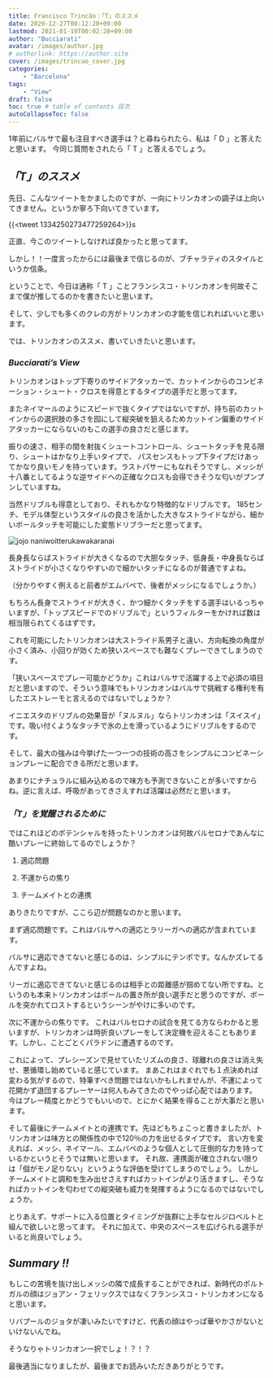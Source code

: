 ```yaml
---
title: Francisco Trincão：「T」のススメ
date: 2020-12-27T00:12:20+09:00
lastmod: 2021-01-10T00:02:28+09:00
author: "Bucciarati"
avatar: /images/author.jpg
# authorlink: https://author.site
cover: /images/trincao_cover.jpg
categories:
    - "Barcelona"
tags: 
    - "View"
draft: false
toc: true # table of contents 目次
autoCollapseToc: false
---
```


1年前にバルサで最も注目すべき選手は？と尋ねられたら、私は「 D 」と答えたと思います。
今同じ質問をされたら「 T 」と答えるでしょう。

## _「T」のススメ_

先日、こんなツイートをかましたのですが、一向にトリンカオンの調子は上向いてきません。というか寧ろ下向いてきています。

{{<tweet 1334250273477259264>}}s

正直、今このツイートしなければ良かったと思ってます。

しかし！！一度言ったからには最後まで信じるのが、ブチャラティのスタイルというか信条。

ということで、今日は通称「 T 」ことフランシスコ・トリンカオンを何故そこまで僕が推してるのかを書きたいと思います。

そして、少しでも多くのクレの方がトリンカオンの才能を信じれればいいと思います。

では、トリンカオンのススメ、書いていきたいと思います。


### _Bucciarati’s View_


トリンカオンはトップ下寄りのサイドアタッカーで、カットインからのコンビネーション・シュート・クロスを得意とするタイプの選手だと思ってます。

またネイマールのようにスピードで抜くタイプではないですが、持ち前のカットインからの選択肢の多さを囮にして縦突破を狙えるためカットイン偏重のサイドアタッカーにならないのもこの選手の良さだと感じます。

振りの速さ、相手の間を射抜くシュートコントロール、シュートタッチを見る限り、シュートはかなり上手いタイプで、
パスセンスもトップ下タイプだけあってかなり良いモノを持っています。ラストパサーにもなれそうですし、メッシが十八番としてるような逆サイドへの正確なクロスも会得できそうな匂いがプンプンしていますね。

当然ドリブルも得意としており、それもかなり特徴的なドリブルです。
185センチ、モデル体型というスタイルの良さを活かした大きなストライドながら、細かいボールタッチを可能にした変態ドリブラーだと思ってます。

![jojo naniwoitterukawakaranai](/images/jojo_naniwo.jpg)

長身長ならばストライドが大きくなるので大胆なタッチ、低身長・中身長ならばストライドが小さくなりやすいので細かいタッチになるのが普通ですよね。

（分かりやすく例えると前者がエムバペで、後者がメッシになるでしょうか。）

もちろん長身でストライドが大きく、かつ細かくタッチをする選手はいるっちゃいますが、「トップスピードでのドリブルで」というフィルターをかければ数は相当限られてくるはずです。

これを可能にしたトリンカオンは大ストライド系男子と違い、方向転換の角度が小さく済み、小回りが効くため狭いスペースでも難なくプレーできてしまうのです。

「狭いスペースでプレー可能かどうか」これはバルサで活躍する上で必須の項目だと思いますので、そういう意味でもトリンカオンはバルサで挑戦する権利を有したエストレーモと言えるのではないでしょうか？

イニエスタのドリブルの効果音が「ヌルヌル」ならトリンカオンは「スイスイ」です。吸い付くようなタッチで氷の上を滑っているようにドリブルをするのです。

そして、最大の強みは今挙げた一つ一つの技術の高さをシンプルにコンビネーションプレーに配合できる所だと思います。

あまりにナチュラルに組み込めるので味方も予測できないことが多いですからね。逆に言えば、呼吸があってきさえすれば活躍は必然だと思います。

### _「T」を覚醒されるために_

ではこれほどのポテンシャルを持ったトリンカオンは何故バルセロナであんなに酷いプレーに終始してるのでしょうか？

1. 適応問題

2. 不運からの焦り

3. チームメイトとの連携

ありきたりですが、ここら辺が問題なのかと思います。

まず適応問題です。これはバルサへの適応とラリーガへの適応が含まれています。

バルサに適応できてないと感じるのは、シンプルにテンポです。なんかズレてるんですよね。

リーガに適応できてないと感じるのは相手との距離感が掴めてない所ですね。というのも本来トリンカオンはボールの置き所が良い選手だと思うのですが、ボールを突かれてロストするというシーンがやけに多いのです。

次に不運からの焦りです。
これはバルセロナの試合を見てる方ならわかると思いますが、トリンカオンは時折良いプレーをして決定機を迎えることもあります。しかし、ことごとくパラドンに遭遇するのです。

これによって、プレシーズンで見せていたリズムの良さ、球離れの良さは消え失せ、悪循環し始めていると感じています。
まあこれはまぐれでも１点決めれば変わる気がするので、特筆すべき問題ではないかもしれませんが、不運によって花開かず退団するプレーヤーは何人もみてきたのでやっぱ心配ではあります。
今はプレー精度とかどうでもいいので、とにかく結果を得ることが大事だと思います。


そして最後にチームメイトとの連携です。先ほどもちょこっと書きましたが、トリンカオンは味方との関係性の中で120％の力を出せるタイプです。
言い方を変えれば、メッシ、ネイマール、エムバペのような個人として圧倒的な力を持っているかというとそうでは無いと思います。
それ故、連携面が確立されない限りは「個がモノ足りない」というような評価を受けてしまうのでしょう。
しかしチームメイトと調和を生み出せさえすればカットインがより活きますし、そうなればカットインを匂わせての縦突破も威力を発揮するようになるのではないでしょうか。

とりあえず、サポートに入る位置とタイミングが抜群に上手なセルジロベルトと組んで欲しいと思ってます。
それに加えて、中央のスペースを広げられる選手がいると尚良いでしょう。


## _Summary !!_

もしこの苦境を抜け出しメッシの隣で成長することができれば、新時代のポルトガルの顔はジョアン・フェリックスではなくフランシスコ・トリンカオンになると思います。

リバプールのジョタが凄いみたいですけど、代表の顔はやっぱ華やかさがないといけないんでね。

そうなりゃトリンカオン一択でしょ！？！？

最後適当になりましたが、最後までお読みいただきありがとうです。













